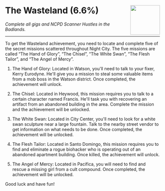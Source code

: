 # The Wasteland (6.6%) <img style="float: right;" src="https://cdn.cloudflare.steamstatic.com/steamcommunity/public/images/apps/1091500/58f6286727bb4a5a43a373149ff1ede77345b1a8.jpg" width="96" height="96">

_Complete all gigs and NCPD Scanner Hustles in the Badlands._

---

To get the Wasteland achievement, you need to locate and complete five of the secret missions scattered throughout Night City. The five missions are called “The Hand of Glory”, “The Chisel”, “The White Swan”, “The Flesh Tailor”, and “The Angel of Mercy”. 

1. The Hand of Glory: Located in Watson, you'll need to talk to your fixer, Kerry Eurodyne. He'll give you a mission to steal some valuable items from a mob boss in the Watson district. Once completed, the achievement will unlock. 

2. The Chisel: Located in Heywood, this mission requires you to talk to a certain character named Francis. He'll task you with recovering an artifact from an abandoned building in the area. Complete the mission and the achievement will be unlocked. 

3. The White Swan: Located in City Center, you'll need to look for a white swan sculpture near a large fountain. Talk to the nearby street vendor to get information on what needs to be done. Once completed, the achievement will be unlocked. 

4. The Flesh Tailor: Located in Santo Domingo, this mission requires you to find and eliminate a rogue biohacker who is operating out of an abandoned apartment building. Once killed, the achievement will unlock. 

5. The Angel of Mercy: Located in Pacifica, you will need to find and rescue a missing girl from a cult compound. Once completed, the achievement will be unlocked. 

Good luck and have fun!